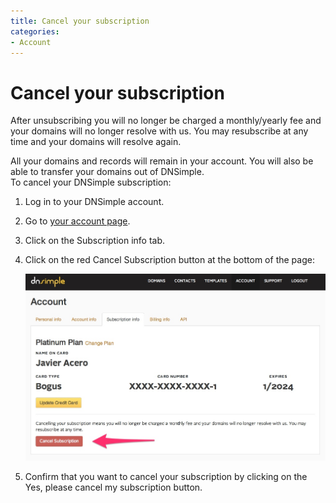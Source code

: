 ```yaml
---
title: Cancel your subscription
categories:
- Account
---
```


# Cancel your subscription

After unsubscribing you will no longer be charged a monthly/yearly fee and your domains will no longer resolve with us. You may resubscribe at any time and your domains will resolve again.

<info>
All your domains and records will remain in your account. You will also be able to transfer your domains out of DNSimple.
</info>

<div class="section-steps" markdown="1">
To cancel your DNSimple subscription:

1. Log in to your DNSimple account.
1. Go to [your account page](https://dnsimple.com/account).
1. Click on the <label>Subscription info</label> tab.
1. Click on the red <label>Cancel Subscription</label> button at the bottom of the page:

     ![Cancel subscription](/files/unsubscribe.jpg)

5. Confirm that you want to cancel your subscription by clicking on the <label>Yes, please cancel my subscription</label> button.
</div>
